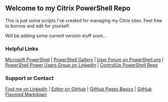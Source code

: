## Welcome to my Citrix PowerShell Repo

This is just some scripts I've created for managing my Citrix sites. Feel free to borrow and edit for yourself.

Will be adding some current version stuff soon...

### Helpful Links
[Microsoft PowerShell](https://learn.microsoft.com/en-us/powershell/)  |
[PowerShell Gallery](https://www.powershellgallery.com/)  |
[User Forum on PowerShell.org](https://forums.powershell.org/)  |
[PowerShell Power Users Group on LinkedIn](https://www.linkedin.com/groups/140856/)  |
[ControlUp PowerShell Repo](https://github.com/controlup)

### Support or Contact
[Find me on LinkedIn](https://www.linkedin.com/in/cdfranck/)  |
[Editor on GitHub](https://github.com/cdfranck/CitrixPS/edit/master/README.md)  |
[GitHub Pages Basics](https://help.github.com/categories/github-pages-basics/)  |
[GitHub Flavored Markdown](https://guides.github.com/features/mastering-markdown/)

